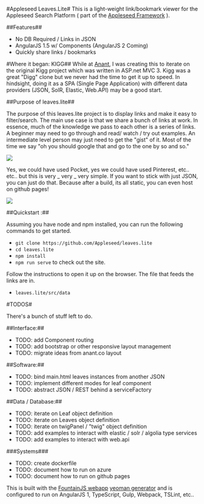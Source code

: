#Appleseed Leaves.Lite#
This is a light-weight link/bookmark viewer for the Appleseed Search Platform ( part of the [Appleseed Framework](http://www.appleseedapp.com) ).

##Features##
* No DB Required / Links in JSON
* AngularJS 1.5 w/ Components (AngularJS 2 Coming)
* Quickly share links / bookmarks

#Where it began: KIGG##
While at [Anant](http://www.anant.us), I was creating this to iterate on the original Kigg project which was written in ASP.net MVC 3.
Kigg was a great "Digg" clone but we never had the time to get it up to speed. In hindsight, doing it as a SPA (Single Page Application)
with different data providers (JSON, SolR, Elastic, Web.API) may be a good start.

##Purpose of leaves.lite##

The purpose of this leaves.lite project is to display links and make it easy to filter/search. The main use case is that we share a bunch
of links at work. In essence, much of the knowledge we pass to each other is a series of links. A beginner may need to go through and read/ watch / try out examples.
An intermediate level person may just need to get the "gist" of it. Most of the time we say "oh you should google that and go to the one by so and so."

<img src="https://www.dropbox.com/s/7ijmms4gixat7k7/Screenshot%202016-11-24%2014.08.28.png?dl=1">

Yes, we could have used Pocket, yes we could have used Pinterest, etc.. etc.. but this is very _ very _ very simple. If you want to stick with
just JSON, you can just do that. Because after a build, its all static, you can even host on github pages!

<img src="https://www.dropbox.com/s/x8z9kf0iybelkl7/Screenshot%202016-11-24%2014.09.40.png?dl=1">

##Quickstart :##

Assuming you have node and npm installed, you can run the following commands to get started.

- `git clone https://github.com/Appleseed/leaves.lite`
- `cd leaves.lite`
- `npm install`
- `npm run serve` to check out the site.

Follow the instructions to open it up on the browser. The file that feeds the links are in.

- `leaves.lite/src/data`

#TODOS#

There's a bunch of stuff left to do.

##Interface:##

- TODO: add Component routing
- TODO: add bootstrap or other responsive layout management
- TODO: migrate ideas from anant.co layout

##Software:##
- TODO: bind main.html leaves instances from another JSON
- TODO: implement different modes for leaf component
- TODO: abstract JSON / REST behind a serviceFactory


##Data / Database:##
- TODO: iterate on Leaf object definition
- TODO: iterate on Leaves object definition
- TODO: iterate on twigPanel / "twig" object definition
- TODO: add examples to interact with elastic / solr / algolia type services
- TODO: add examples to interact with web.api

###Systems###
- TODO: create dockerfile
- TODO: document how to run on azure
- TODO: document how to run on github pages

This is built with the [FountainJS webapp](https://fountainjs.io) [yeoman generator](https://yeoman.io) and is configured to run on AngularJS 1, TypeScript, Gulp, Webpack, TSLint, etc..
